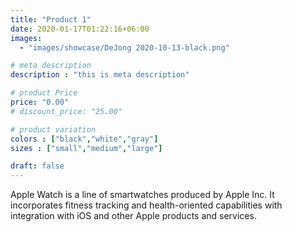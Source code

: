 ```yaml
---
title: "Product 1"
date: 2020-01-17T01:22:16+06:00
images:
  - "images/showcase/DeJong 2020-10-13-black.png"

# meta description
description : "this is meta description"

# product Price
price: "0.00"
# discount_price: "25.00"

# product variation
colors : ["black","white","gray"]
sizes : ["small","medium","large"]

draft: false
---
```


Apple Watch is a line of smartwatches produced by Apple Inc. It incorporates fitness tracking and health-oriented capabilities with integration with iOS and other Apple products and services.
